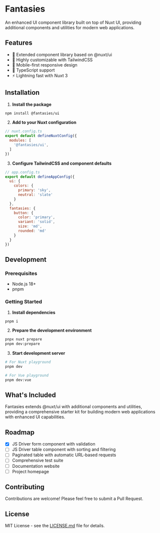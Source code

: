 # Fantasies

An enhanced UI component library built on top of Nuxt UI, providing additional components and utilities for modern web applications.

## Features

- 🎨 Extended component library based on @nuxt/ui
- 🔧 Highly customizable with TailwindCSS
- 📱 Mobile-first responsive design
- 🎯 TypeScript support
- ⚡ Lightning fast with Nuxt 3

## Installation

1. **Install the package**

```bash
npm install @fantasies/ui
```

2. **Add to your Nuxt configuration**

```js
// nuxt.config.ts
export default defineNuxtConfig({
  modules: [
    '@fantasies/ui',
  ]
})
```

3. **Configure TailwindCSS and component defaults**

```js
// app.config.ts
export default defineAppConfig({
  ui: {
    colors: {
      primary: 'sky',
      neutral: 'slate'
    }
  },
  fantasies: {
    button: {
      color: 'primary',
      variant: 'solid',
      size: 'md',
      rounded: 'md'
    }
  }
})
```

## Development

### Prerequisites

- Node.js 18+
- pnpm

### Getting Started

1. **Install dependencies**

```bash
pnpm i
```

2. **Prepare the development environment**

```bash
pnpx nuxt prepare
pnpm dev:prepare
```

3. **Start development server**

```bash
# For Nuxt playground
pnpm dev

# For Vue playground
pnpm dev:vue
```

## What's Included

Fantasies extends @nuxt/ui with additional components and utilities, providing a comprehensive starter kit for building modern web applications with enhanced UI capabilities.

## Roadmap

- [x] JS Driver form component with validation
- [ ] JS Driver table component with sorting and filtering
- [ ] Paginated table with automatic URL-based requests
- [ ] Comprehensive test suite
- [ ] Documentation website
- [ ] Project homepage

## Contributing

Contributions are welcome! Please feel free to submit a Pull Request.

## License

MIT License - see the [LICENSE.md](LICENSE.md) file for details.

